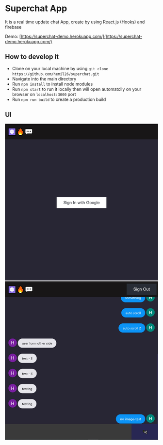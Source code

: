 # Superchat App

It is a real time update chat App, create by using React.js (Hooks) and firebase

Demo: [https://superchat-demo.herokuapp.com/](https://superchat-demo.herokuapp.com/)

## How to develop it

- Clone on your local machine by using `git clone https://github.com/hemil26/superchat.git`
- Navigate into the main directory
- Run `npm install` to install node modules
- Run `npm start` to run it locally then will open automatclly on your browser on `localhost:3000` port
- Run `npm run build` to create a production build

## UI
<img src="https://github.com/hemil26/superchat/blob/master/public/images/sign-in-screen.jpg?raw=true" alt="website-image" />
<img src="https://github.com/hemil26/superchat/blob/master/public/images/chat-room.jpg?raw=true" alt="website-image" />
